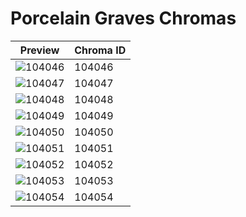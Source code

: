 # Porcelain Graves Chromas

| Preview | Chroma ID |
|---------|-----------|
| ![104046](https://raw.communitydragon.org/latest/plugins/rcp-be-lol-game-data/global/default/v1/champion-chroma-images/104/104046.png) | 104046 |
| ![104047](https://raw.communitydragon.org/latest/plugins/rcp-be-lol-game-data/global/default/v1/champion-chroma-images/104/104047.png) | 104047 |
| ![104048](https://raw.communitydragon.org/latest/plugins/rcp-be-lol-game-data/global/default/v1/champion-chroma-images/104/104048.png) | 104048 |
| ![104049](https://raw.communitydragon.org/latest/plugins/rcp-be-lol-game-data/global/default/v1/champion-chroma-images/104/104049.png) | 104049 |
| ![104050](https://raw.communitydragon.org/latest/plugins/rcp-be-lol-game-data/global/default/v1/champion-chroma-images/104/104050.png) | 104050 |
| ![104051](https://raw.communitydragon.org/latest/plugins/rcp-be-lol-game-data/global/default/v1/champion-chroma-images/104/104051.png) | 104051 |
| ![104052](https://raw.communitydragon.org/latest/plugins/rcp-be-lol-game-data/global/default/v1/champion-chroma-images/104/104052.png) | 104052 |
| ![104053](https://raw.communitydragon.org/latest/plugins/rcp-be-lol-game-data/global/default/v1/champion-chroma-images/104/104053.png) | 104053 |
| ![104054](https://raw.communitydragon.org/latest/plugins/rcp-be-lol-game-data/global/default/v1/champion-chroma-images/104/104054.png) | 104054 |